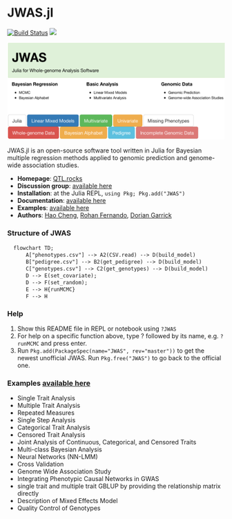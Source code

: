 # JWAS.jl

[![Build Status](https://travis-ci.com/reworkhow/JWAS.jl.svg?branch=master)](https://travis-ci.org/reworkhow/JWAS.jl)
[![](https://img.shields.io/badge/docs-latest-blue.svg)](https://reworkhow.github.io/JWAS.jl/latest)
<!---[![](https://img.shields.io/badge/docs-stable-blue.svg)](https://reworkhow.github.io/JWAS.jl/stable)--->

![JWAS](docs/src/assets/JWAS.png)

JWAS.jl is an open-source software tool written in Julia for Bayesian multiple regression methods applied to genomic prediction and genome-wide association studies.

* **Homepage**: [QTL.rocks](https://QTL.rocks)
* **Discussion group**: [available here](https://groups.io/g/qtlrocks)
* **Installation**: at the Julia REPL, `using Pkg; Pkg.add("JWAS")`
* **Documentation**: [available here](http://reworkhow.github.io/JWAS.jl/latest/)
* **Examples**: [available here](https://github.com/reworkhow/JWAS.jl/wiki)
* **Authors**: [Hao Cheng](http://qtl.rocks/chenglab.html), [Rohan Fernando](http://www.ans.iastate.edu/people/rohan-fernando), [Dorian Garrick](http://www.massey.ac.nz/massey/expertise/profile.cfm?stref=600130)



### Structure of JWAS

```mermaid
  flowchart TD;
      A["phenotypes.csv"] --> A2(CSV.read) --> D(build_model)
      B["pedigree.csv"] --> B2(get_pedigree) --> D(build_model)
      C["genotypes.csv"] --> C2(get_genotypes) --> D(build_model)
      D --> E(set_covariate);
      D --> F(set_random);
      E --> H{runMCMC}
      F --> H
```


### Help

1. Show this README file in REPL or notebook using `?JWAS`
2. For help on a specific function above, type ? followed by its name, e.g. `?runMCMC` and press enter.
3. Run `Pkg.add(PackageSpec(name="JWAS", rev="master"))` to get the newest unofficial JWAS. Run `Pkg.free("JWAS")` to go back to the official one.

### Examples [available here](https://github.com/reworkhow/JWAS.jl/wiki)

* Single Trait Analysis
* Multiple Trait Analysis
* Repeated Measures
* Single Step Analysis
* Categorical Trait Analysis
* Censored Trait Analysis
* Joint Analysis of Continuous, Categorical, and Censored Traits
* Multi-class Bayesian Analysis
* Neural Networks (NN-LMM)
* Cross Validation
* Genome Wide Association Study
* Integrating Phenotypic Causal Networks in GWAS
* single trait and multiple trait GBLUP by providing the relationship matrix directly
* Description of Mixed Effects Model
* Quality Control of Genotypes

